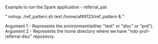 Example to run the Spark application - referral_pat

" nohup ./ref_pattern.sh test /home/af49123/ref_pattern & "

Argument 1 - Represents the environment(either "test" or "disc" or "prd"). Argument 2 - Represents the home directory where we have "ndo-prof-referral-disc" repository.
